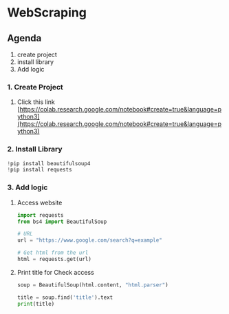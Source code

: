 # WebScraping

## Agenda
1. create project
2. install library
3. Add logic

### 1. Create Project

1. Click this link [https://colab.research.google.com/notebook#create=true&language=python3](https://colab.research.google.com/notebook#create=true&language=python3)

### 2. Install Library

```JavaScript
!pip install beautifulsoup4
!pip install requests
```

### 3. Add logic
1. Access website

    ```Python
    import requests
    from bs4 import BeautifulSoup

    # URL
    url = "https://www.google.com/search?q=example"

    # Get html from the url
    html = requests.get(url)
    ```

2. Print title for Check access

    ```Python
    soup = BeautifulSoup(html.content, "html.parser")

    title = soup.find('title').text
    print(title)
    ```